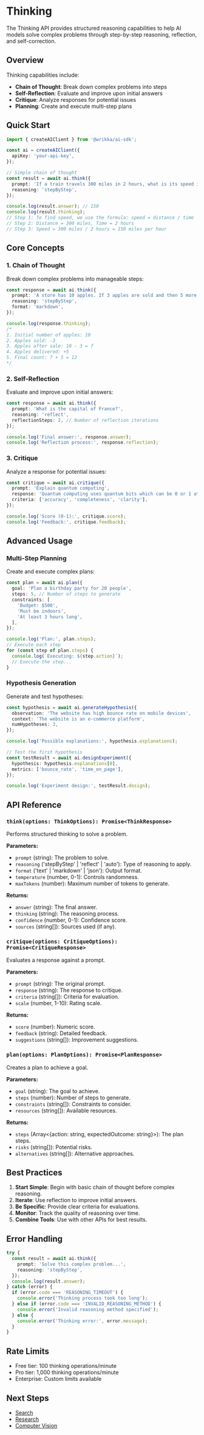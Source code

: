# Thinking

The Thinking API provides structured reasoning capabilities to help AI models solve complex problems through step-by-step reasoning, reflection, and self-correction.

## Overview

Thinking capabilities include:
- **Chain of Thought**: Break down complex problems into steps
- **Self-Reflection**: Evaluate and improve upon initial answers
- **Critique**: Analyze responses for potential issues
- **Planning**: Create and execute multi-step plans

## Quick Start

```typescript
import { createAIClient } from '@wrikka/ai-sdk';

const ai = createAIClient({
  apiKey: 'your-api-key',
});

// Simple chain of thought
const result = await ai.think({
  prompt: 'If a train travels 300 miles in 2 hours, what is its speed in miles per hour?',
  reasoning: 'stepByStep',
});

console.log(result.answer); // 150
console.log(result.thinking);
// Step 1: To find speed, we use the formula: speed = distance / time
// Step 2: Distance = 300 miles, Time = 2 hours
// Step 3: Speed = 300 miles / 2 hours = 150 miles per hour
```

## Core Concepts

### 1. Chain of Thought

Break down complex problems into manageable steps:

```typescript
const response = await ai.think({
  prompt: 'A store has 10 apples. If 3 apples are sold and then 5 more are delivered, how many apples are there?',
  reasoning: 'stepByStep',
  format: 'markdown',
});

console.log(response.thinking);
/*
1. Initial number of apples: 10
2. Apples sold: -3
3. Apples after sale: 10 - 3 = 7
4. Apples delivered: +5
5. Final count: 7 + 5 = 12
*/
```

### 2. Self-Reflection

Evaluate and improve upon initial answers:

```typescript
const response = await ai.think({
  prompt: 'What is the capital of France?',
  reasoning: 'reflect',
  reflectionSteps: 2, // Number of reflection iterations
});

console.log('Final answer:', response.answer);
console.log('Reflection process:', response.reflection);
```

### 3. Critique

Analyze a response for potential issues:

```typescript
const critique = await ai.critique({
  prompt: 'Explain quantum computing',
  response: 'Quantum computing uses quantum bits which can be 0 or 1 at the same time.',
  criteria: ['accuracy', 'completeness', 'clarity'],
});

console.log('Score (0-1):', critique.score);
console.log('Feedback:', critique.feedback);
```

## Advanced Usage

### Multi-Step Planning

Create and execute complex plans:

```typescript
const plan = await ai.plan({
  goal: 'Plan a birthday party for 20 people',
  steps: 5, // Number of steps to generate
  constraints: [
    'Budget: $500',
    'Must be indoors',
    'At least 3 hours long',
  ],
});

console.log('Plan:', plan.steps);
// Execute each step
for (const step of plan.steps) {
  console.log(`Executing: ${step.action}`);
  // Execute the step...
}
```

### Hypothesis Generation

Generate and test hypotheses:

```typescript
const hypothesis = await ai.generateHypothesis({
  observation: 'The website has high bounce rate on mobile devices',
  context: 'The website is an e-commerce platform',
  numHypotheses: 3,
});

console.log('Possible explanations:', hypothesis.explanations);

// Test the first hypothesis
const testResult = await ai.designExperiment({
  hypothesis: hypothesis.explanations[0],
  metrics: ['bounce_rate', 'time_on_page'],
});

console.log('Experiment design:', testResult.design);
```

## API Reference

### `think(options: ThinkOptions): Promise<ThinkResponse>`

Performs structured thinking to solve a problem.

**Parameters:**
- `prompt` (string): The problem to solve.
- `reasoning` ('stepByStep' | 'reflect' | 'auto'): Type of reasoning to apply.
- `format` ('text' | 'markdown' | 'json'): Output format.
- `temperature` (number, 0-1): Controls randomness.
- `maxTokens` (number): Maximum number of tokens to generate.

**Returns:**
- `answer` (string): The final answer.
- `thinking` (string): The reasoning process.
- `confidence` (number, 0-1): Confidence score.
- `sources` (string[]): Sources used (if any).

### `critique(options: CritiqueOptions): Promise<CritiqueResponse>`

Evaluates a response against a prompt.

**Parameters:**
- `prompt` (string): The original prompt.
- `response` (string): The response to critique.
- `criteria` (string[]): Criteria for evaluation.
- `scale` (number, 1-10): Rating scale.

**Returns:**
- `score` (number): Numeric score.
- `feedback` (string): Detailed feedback.
- `suggestions` (string[]): Improvement suggestions.

### `plan(options: PlanOptions): Promise<PlanResponse>`

Creates a plan to achieve a goal.

**Parameters:**
- `goal` (string): The goal to achieve.
- `steps` (number): Number of steps to generate.
- `constraints` (string[]): Constraints to consider.
- `resources` (string[]): Available resources.

**Returns:**
- `steps` (Array<{action: string, expectedOutcome: string}>): The plan steps.
- `risks` (string[]): Potential risks.
- `alternatives` (string[]): Alternative approaches.

## Best Practices

1. **Start Simple**: Begin with basic chain of thought before complex reasoning.
2. **Iterate**: Use reflection to improve initial answers.
3. **Be Specific**: Provide clear criteria for evaluations.
4. **Monitor**: Track the quality of reasoning over time.
5. **Combine Tools**: Use with other APIs for best results.

## Error Handling

```typescript
try {
  const result = await ai.think({
    prompt: 'Solve this complex problem...',
    reasoning: 'stepByStep',
  });
  console.log(result.answer);
} catch (error) {
  if (error.code === 'REASONING_TIMEOUT') {
    console.error('Thinking process took too long');
  } else if (error.code === 'INVALID_REASONING_METHOD') {
    console.error('Invalid reasoning method specified');
  } else {
    console.error('Thinking error:', error.message);
  }
}
```

## Rate Limits

- Free tier: 100 thinking operations/minute
- Pro tier: 1,000 thinking operations/minute
- Enterprise: Custom limits available

## Next Steps

- [Search](/framework/ai/tooling/search)
- [Research](/framework/ai/tooling/research)
- [Computer Vision](/framework/ai/tooling/computer-vision)
